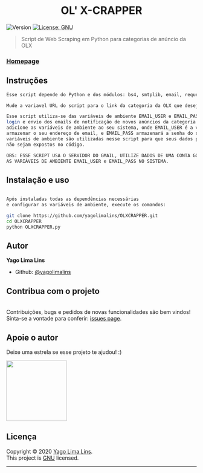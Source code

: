 <h1 align="center">OL' X-CRAPPER</h1>
<p>
  <img alt="Version" src="https://img.shields.io/badge/version-0.1.0-blue.svg?cacheSeconds=2592000" />
  <a href="https://www.gnu.org/licenses/gpl-3.0.pt-br.html" target="_blank">
    <img alt="License: GNU" src="https://img.shields.io/badge/License-GNU-yellow.svg" />
  </a>
</p>

> Script de Web Scraping em Python para categorias de anúncio da OLX

### [Homepage](https://github.com/yagolimalins/OLXCRAPPER)

## Instruções

```sh
Esse script depende do Python e dos módulos: bs4, smtplib, email, requests, time. 

Mude a variavel URL do script para o link da categoria da OLX que deseja fazer scraping. 

Esse script utiliza-se das variáveis de ambiente EMAIL_USER e EMAIL_PASS para 
login e envio dos emails de notificação de novos anúncios da categoria selecionada,
adicione as variáveis de ambiente ao seu sistema, onde EMAIL_USER é a variável que irá 
armazenar o seu endereço de email, e EMAIL_PASS armazenará a senha do seu email, 
variáveis de ambiente são utilizadas nesse script para que seus dados pessoais 
não sejam expostos no código. 

OBS: ESSE SCRIPT USA O SERVIDOR DO GMAIL, UTILIZE DADOS DE UMA CONTA GOOGLE AO DEFINIR 
AS VARIÁVEIS DE AMBIENTE EMAIL_USER e EMAIL_PASS NO SISTEMA.
```

## Instalação e uso

```sh

Após instaladas todas as dependências necessárias 
e configurar as variáveis de ambiente, execute os comandos:

git clone https://github.com/yagolimalins/OLXCRAPPER.git
cd OLXCRAPPER
python OLXCRAPPER.py
```

## Autor

**Yago Lima Lins**

* Github: [@yagolimalins](https://github.com/yagolimalins)

## Contribua com o projeto

<br> Contribuições, bugs e pedidos de novas funcionalidades são bem vindos! <br />
Sinta-se a vontade para conferir: [issues page](https://github.com/yagolimalins/OLXCRAPPER/issues). 

## Apoie o autor

Deixe uma estrela se esse projeto te ajudou! :)

<a href="https://www.patreon.com/yagolimalins">
  <img src="https://c5.patreon.com/external/logo/become_a_patron_button@2x.png" width="160">
</a>

## Licença

Copyright © 2020 [Yago Lima Lins](https://github.com/yagolimalins).<br />
This project is [GNU](https://www.gnu.org/licenses/gpl-3.0.pt-br.html) licensed.

***